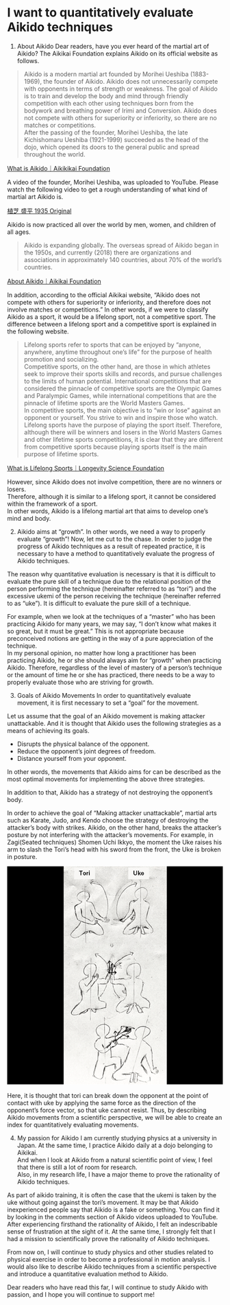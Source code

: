 # I want to quantitatively evaluate Aikido techniques

1. About Aikido
Dear readers, have you ever heard of the martial art of Aikido?
The Aikikai Foundation explains Aikido on its official website as follows.

> Aikido is a modern martial art founded by Morihei Ueshiba (1883-1969), the founder of Aikido. Aikido does not unnecessarily compete with opponents in terms of strength or weakness. The goal of Aikido is to train and develop the body and mind through friendly competition with each other using techniques born from the bodywork and breathing power of Irimi and Conversion. Aikido does not compete with others for superiority or inferiority, so there are no matches or competitions.  
> After the passing of the founder, Morihei Ueshiba, the late Kichishomaru Ueshiba (1921-1999) succeeded as the head of the dojo, which opened its doors to the general public and spread throughout the world.

[What is Aikido｜Aikikikai Foundation](http://www.aikikai.or.jp/aikido/index.html)

A video of the founder, Morihei Ueshiba, was uploaded to YouTube. Please watch the following video to get a rough understanding of what kind of martial art Aikido is.

[植芝 盛平 1935 Original](https://youtu.be/d_edhmu-iFE)

Aikido is now practiced all over the world by men, women, and children of all ages.

> Aikido is expanding globally. The overseas spread of Aikido began in the 1950s, and currently (2018) there are organizations and associations in approximately 140 countries, about 70% of the world’s countries.

[About Aikido｜Aikikai Foundation](http://www.aikikai.or.jp/aikido/about.html)

In addition, according to the official Aikikai website, “Aikido does not compete with others for superiority or inferiority, and therefore does not involve matches or competitions.” In other words, if we were to classify Aikido as a sport, it would be a lifelong sport, not a competitive sport.
The difference between a lifelong sport and a competitive sport is explained in the following website.

>Lifelong sports refer to sports that can be enjoyed by “anyone, anywhere, anytime throughout one’s life” for the purpose of health promotion and socializing.  
> Competitive sports, on the other hand, are those in which athletes seek to improve their sports skills and records, and pursue challenges to the limits of human potential. International competitions that are considered the pinnacle of competitive sports are the Olympic Games and Paralympic Games, while international competitions that are the pinnacle of lifetime sports are the World Masters Games.  
> In competitive sports, the main objective is to “win or lose” against an opponent or yourself. You strive to win and inspire those who watch. Lifelong sports have the purpose of playing the sport itself. Therefore, although there will be winners and losers in the World Masters Games and other lifetime sports competitions, it is clear that they are different from competitive sports because playing sports itself is the main purpose of lifetime sports.

[What is Lifelong Sports｜Longevity Science Foundation](https://www.tyojyu.or.jp/net/kenkou-tyoju/shintai-shumi/sports.html#:~:text=%E4%B8%80%E6%96%B9%E7%AB%B6%E6%8A%80%E3%82%B9%E3%83%9D%E3%83%BC%E3%83%84%E3%81%AF%E3%80%81%E3%82%B9%E3%83%9D%E3%83%BC%E3%83%84,%E3%83%AF%E3%83%BC%E3%83%AB%E3%83%89%E3%83%9E%E3%82%B9%E3%82%BF%E3%83%BC%E3%82%BA%E3%82%B2%E3%83%BC%E3%83%A0%E3%82%BA%E3%81%8C%E3%81%82%E3%82%8A%E3%81%BE%E3%81%99%E3%80%82)

 However, since Aikido does not involve competition, there are no winners or losers.  
Therefore, although it is similar to a lifelong sport, it cannot be considered within the framework of a sport.  
In other words, Aikido is a lifelong martial art that aims to develop one’s mind and body.

2. Aikido aims at “growth”. In other words, we need a way to properly evaluate “growth”!
Now, let me cut to the chase. In order to judge the progress of Aikido techniques as a result of repeated practice, it is necessary to have a method to quantitatively evaluate the progress of Aikido techniques.

The reason why quantitative evaluation is necessary is that it is difficult to evaluate the pure skill of a technique due to the relational position of the person performing the technique (hereinafter referred to as “tori”) and the excessive ukemi of the person receiving the technique (hereinafter referred to as “uke”). It is difficult to evaluate the pure skill of a technique.

For example, when we look at the techniques of a “master” who has been practicing Aikido for many years, we may say, “I don’t know what makes it so great, but it must be great.” This is not appropriate because preconceived notions are getting in the way of a pure appreciation of the technique.  
In my personal opinion, no matter how long a practitioner has been practicing Aikido, he or she should always aim for “growth” when practicing Aikido. Therefore, regardless of the level of mastery of a person’s technique or the amount of time he or she has practiced, there needs to be a way to properly evaluate those who are striving for growth.

3. Goals of Aikido Movements
In order to quantitatively evaluate movement, it is first necessary to set a “goal” for the movement.

Let us assume that the goal of an Aikido movement is making attacker unattackable. And it is thought that Aikido uses the following strategies as a means of achieving its goals.

- Disrupts the physical balance of the opponent.
- Reduce the opponent’s joint degrees of freedom.
- Distance yourself from your opponent.

In other words, the movements that Aikido aims for can be described as the most optimal movements for implementing the above three strategies.

In addition to that, Aikido has a strategy of not destroying the opponent’s body.

In order to achieve the goal of “Making attacker unattackable”, martial arts such as Karate, Judo, and Kendo choose the strategy of destroying the attacker’s body with strikes.
Aikido, on the other hand, breaks the attacker’s posture by not interfering with the attacker’s movements. For example, in Zagi(Seated techniques) Shomen Uchi Ikkyo, the moment the Uke raises his arm to slash the Tori’s head with his sword from the front, the Uke is broken in posture.

![](./Note_1.png)

Here, it is thought that tori can break down the opponent at the point of contact with uke by applying the same force as the direction of the opponent’s force vector, so that uke cannot resist.
Thus, by describing Aikido movements from a scientific perspective, we will be able to create an index for quantitatively evaluating movements.

4. My passion for Aikido
I am currently studying physics at a university in Japan. At the same time, I practice Aikido daily at a dojo belonging to Aikikai.  
And when I look at Aikido from a natural scientific point of view, I feel that there is still a lot of room for research.  
Also, in my research life, I have a major theme to prove the rationality of Aikido techniques.

As part of aikido training, it is often the case that the ukemi is taken by the uke without going against the tori’s movement. It may be that Aikido inexperienced people say that Aikido is a fake or something. You can find it by looking in the comments section of Aikido videos uploaded to YouTube. After experiencing firsthand the rationality of Aikido, I felt an indescribable sense of frustration at the sight of it. At the same time, I strongly felt that I had a mission to scientifically prove the rationality of Aikido techniques.

From now on, I will continue to study physics and other studies related to physical exercise in order to become a professional in motion analysis. I would also like to describe Aikido techniques from a scientific perspective and introduce a quantitative evaluation method to Aikido.

Dear readers who have read this far, I will continue to study Aikido with passion, and I hope you will continue to support me!